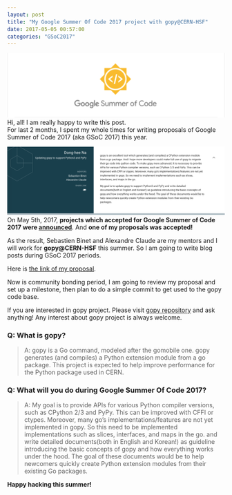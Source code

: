 ```yaml
---
layout: post
title: "My Google Summer Of Code 2017 project with gopy@CERN-HSF"
date: 2017-05-05 00:57:00
categories: "GSoC2017"
---
```

![GSoC2017](/images/googlesummerofcode.png)
Hi, all!
I am really happy to write this post.  
For last 2 months, I spent my whole times for writing proposals of Google Summer of Code 2017 (aka GSoC 2017) this year.  

![GSoC2017Accepted](/images/proposal_accepted.png)
On May 5th, 2017, **projects which accepted for Google Summer of Code 2017 were [announced](https://summerofcode.withgoogle.com/projects/)**. And **one of my proposals was accepted!**

As the result, Sebastien Binet and Alexandre Claude are my mentors and I will work for **gopy@CERN-HSF** this summer.
So I am going to write blog posts during GSoC 2017 periods.

Here is [the link of my proposal](https://docs.google.com/document/d/1Ndokjukbx0Kg2SMm_SEvomkojHnI-QRb7B8q9yntEIc/edit?usp=sharing).

Now is community bonding period, I am going to review my proposal and set up a milestone, then plan to do a simple commit to get used to the gopy code base.

If you are interested in gopy project. Please visit [gopy repository](https://github.com/go-python/gopy) and ask anything! 
Any interest about gopy project is always welcome.

### Q: What is gopy?
> A: gopy is a Go command, modeled after the gomobile one. gopy generates (and compiles) a Python extension module from a go package. This project is expected to help improve performance for the Python package used in CERN.

### Q: What will you do during Google Summer Of Code 2017?
> A: My goal is to provide APIs for various Python compiler versions, such as CPython 2/3 and PyPy. This can be improved with CFFI or ctypes. Moreover, many go’s implementations/features are not yet implemented in gopy. So this need to be implemented implementations such as slices, interfaces, and maps in the go. and write detailed documents(both in English and Korean!) as guideline introducing the basic concepts of gopy and how everything works under the hood. The goal of these documents would be to help newcomers quickly create Python extension modules from their existing Go packages.


**Happy hacking this summer!**



